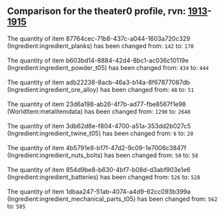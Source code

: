 ## Comparison for the theater0 profile, rvn: [1913](https://github.com/PRO100KatYT/FortniteProfileRevisions/tree/main/profiles/theater0/1913%20theater0.json)-[1915](https://github.com/PRO100KatYT/FortniteProfileRevisions/tree/main/profiles/theater0/1915%20theater0.json)

The quantity of item 87764cec-71b8-437c-a044-1603a720c329 (Ingredient:ingredient_planks) has been changed from: `142` to: `170`
<br><br>
The quantity of item b603bd14-8884-42d4-8bc1-ac036c10119e (Ingredient:ingredient_powder_t05) has been changed from: `434` to: `444`
<br><br>
The quantity of item adb22238-8acb-46a3-b14a-8f67877087db (Ingredient:ingredient_ore_alloy) has been changed from: `48` to: `51`
<br><br>
The quantity of item 23d6a198-ab26-4f7b-ad77-fbe8567f1e98 (WorldItem:metalitemdata) has been changed from: `1290` to: `2640`
<br><br>
The quantity of item 3db62d8e-f804-4700-a51a-353dd2b027c5 (Ingredient:ingredient_twine_t05) has been changed from: `6` to: `20`
<br><br>
The quantity of item 4b5791e8-b17f-47d2-9c09-1e7006c3847f (Ingredient:ingredient_nuts_bolts) has been changed from: `50` to: `58`
<br><br>
The quantity of item 854d9be8-b630-4bf7-b08d-d3abf903e1e6 (Ingredient:ingredient_batteries) has been changed from: `526` to: `528`
<br><br>
The quantity of item 1dbaa247-51ab-4074-a4d9-62cc093b399a (Ingredient:ingredient_mechanical_parts_t05) has been changed from: `562` to: `585`
<br><br>
